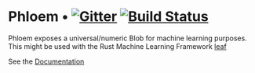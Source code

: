 # Phloem • [![Gitter](https://badges.gitter.im/Join%20Chat.svg)](https://gitter.im/autumnai/phloem?utm_source=badge&utm_medium=badge&utm_campaign=pr-badge) [![Build Status](https://travis-ci.org/autumnai/phloem.svg?branch=master)](https://travis-ci.org/autumnai/phloem)

Phloem exposes a universal/numeric Blob for machine learning purposes.
This might be used with the Rust Machine Learning Framework
[leaf](https://github.com/autumnai/leaf)

See the [Documentation](http://autumnai.github.io/phloem)
